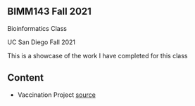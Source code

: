 ## BIMM143 Fall 2021
Bioinformatics Class

UC San Diego
Fall 2021

This is a showcase of the work I have completed for this class

## Content
- Vaccination Project [source](https://github.com/hayoungyoung/bimm143/blob/main/Class17/Class17_Vaccination.Rmd)
